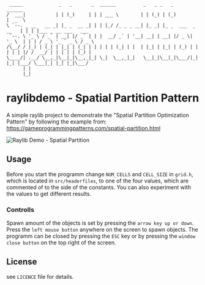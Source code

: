 ```
 _____             _   _       _  ______          _   _ _   _              ______                     
/  ___|           | | (_)     | | | ___ \        | | (_) | (_)             |  _  \                    
\ `--. _ __   __ _| |_ _  __ _| | | |_/ /_ _ _ __| |_ _| |_ _  ___  _ __   | | | |___ _ __ ___   ___  
 `--. \ '_ \ / _` | __| |/ _` | | |  __/ _` | '__| __| | __| |/ _ \| '_ \  | | | / _ \ '_ ` _ \ / _ \ 
/\__/ / |_) | (_| | |_| | (_| | | | | | (_| | |  | |_| | |_| | (_) | | | | | |/ /  __/ | | | | | (_) |
\____/| .__/ \__,_|\__|_|\__,_|_| \_|  \__,_|_|   \__|_|\__|_|\___/|_| |_| |___/ \___|_| |_| |_|\___/ 
      | |                                                                                             
      |_|                                                                                             
```

# raylibdemo - Spatial Partition Pattern

A simple raylib project to demonstrate the "Spatial Partition Optimization Pattern" by following the example from:
https://gameprogrammingpatterns.com/spatial-partition.html

![Raylib Demo - Spatial Partition](https://user-images.githubusercontent.com/100346454/189760975-a70fe1e9-0f88-4f60-a6fa-5d1221a7f061.png)

## Usage

Before you start the programm change `NUM_CELLS` and `CELL_SIZE` in `grid.h`, which is located in `src/headerfiles`, to one of the four values, which are commented of to the side of the constants.
You can also experiment with the values to get different results.

### Controlls

Spawn amount of the objects is set by pressing the `arrow key up or down`.
Press the `left mouse button` anywhere on the screen to spawn objects.
The programm can be closed by pressing the `ESC` key or by pressing the `window close button` on the top right of the screen.

## License

see `LICENCE` file for details.
